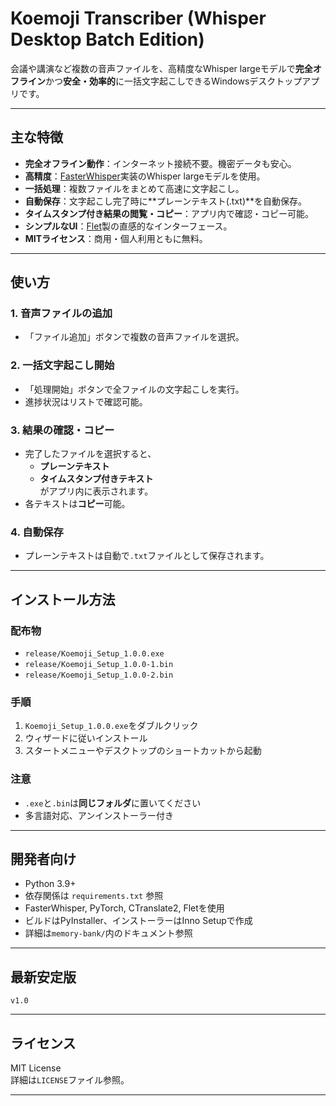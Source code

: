 # Koemoji Transcriber (Whisper Desktop Batch Edition)

会議や講演など複数の音声ファイルを、高精度なWhisper largeモデルで**完全オフライン**かつ**安全・効率的**に一括文字起こしできるWindowsデスクトップアプリです。

---

## 主な特徴

- **完全オフライン動作**：インターネット接続不要。機密データも安心。
- **高精度**：[FasterWhisper](https://github.com/guillaumekln/faster-whisper)実装のWhisper largeモデルを使用。
- **一括処理**：複数ファイルをまとめて高速に文字起こし。
- **自動保存**：文字起こし完了時に**プレーンテキスト(.txt)**を自動保存。
- **タイムスタンプ付き結果の閲覧・コピー**：アプリ内で確認・コピー可能。
- **シンプルなUI**：[Flet](https://flet.dev/)製の直感的なインターフェース。
- **MITライセンス**：商用・個人利用ともに無料。

---

## 使い方

### 1. 音声ファイルの追加
- 「ファイル追加」ボタンで複数の音声ファイルを選択。

### 2. 一括文字起こし開始
- 「処理開始」ボタンで全ファイルの文字起こしを実行。
- 進捗状況はリストで確認可能。

### 3. 結果の確認・コピー
- 完了したファイルを選択すると、  
  - **プレーンテキスト**  
  - **タイムスタンプ付きテキスト**  
  がアプリ内に表示されます。
- 各テキストは**コピー**可能。

### 4. 自動保存
- プレーンテキストは自動で`.txt`ファイルとして保存されます。

---

## インストール方法

### 配布物

- `release/Koemoji_Setup_1.0.0.exe`
- `release/Koemoji_Setup_1.0.0-1.bin`
- `release/Koemoji_Setup_1.0.0-2.bin`

### 手順

1. `Koemoji_Setup_1.0.0.exe`をダブルクリック
2. ウィザードに従いインストール
3. スタートメニューやデスクトップのショートカットから起動

### 注意

- `.exe`と`.bin`は**同じフォルダ**に置いてください
- 多言語対応、アンインストーラー付き

---

## 開発者向け

- Python 3.9+
- 依存関係は `requirements.txt` 参照
- FasterWhisper, PyTorch, CTranslate2, Fletを使用
- ビルドはPyInstaller、インストーラーはInno Setupで作成
- 詳細は`memory-bank/`内のドキュメント参照

---

## 最新安定版

`v1.0`

---

## ライセンス

MIT License  
詳細は`LICENSE`ファイル参照。

---
